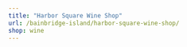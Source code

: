 ```yaml
---
title: "Harbor Square Wine Shop"
url: /bainbridge-island/harbor-square-wine-shop/
shop: wine
---
```

